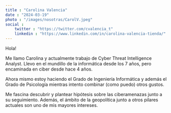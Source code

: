 ```yaml
---
title : "Carolina Valencia"
date : "2024-03-19"
photo : "/images/nosotras/CarolV.jpeg" 
social :
    twitter : "https://twitter.com/cvalencia_t"
    linkedin : "https://www.linkedin.com/in/carolina-valencia-tienda/"
---
```


Hola!

Me llamo Carolina y actualmente trabajo de Cyber Threat Intelligence Analyst. Llevo en el mundillo de la informática desde los 7 años, pero encaminada en ciber desde hace 4 años.

Ahora mismo estoy haciendo el Grado de Ingeniería Informática y además el Grado de Psicología mientras intento combinar (como puedo) otros gustos. 

Me fascina descubrir y plantear hipótesis sobre las ciberamenazas junto a su seguimiento. Además, el ámbito de la geopolítica junto a otros pilares actuales son uno de mis mayores intereses.